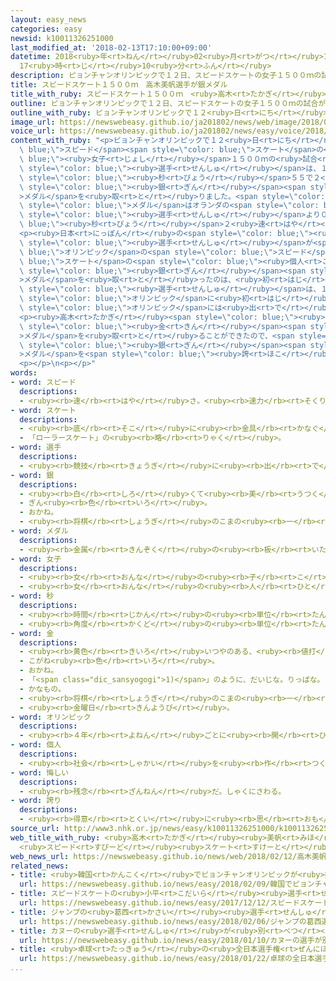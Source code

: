 ```yaml
---
layout: easy_news
categories: easy
newsid: k10011326251000
last_modified_at: '2018-02-13T17:10:00+09:00'
datetime: 2018<ruby>年<rt>ねん</rt></ruby>02<ruby>月<rt>がつ</rt></ruby>13<ruby>日<rt>にち</rt></ruby>
  17<ruby>時<rt>じ</rt></ruby>10<ruby>分<rt>ふん</rt></ruby>
description: ピョンチャンオリンピックで１２日、スピードスケートの女子１５００ｍの試合がありました。
title: スピードスケート１５００ｍ　高木美帆選手が銀メダル
title_with_ruby: スピードスケート１５００ｍ　<ruby>高木<rt>たかぎ</rt></ruby><ruby>美帆<rt>みほ</rt></ruby><ruby>選手<rt>せんしゅ</rt></ruby>が<ruby>銀<rt>ぎん</rt></ruby>メダル
outline: ピョンチャンオリンピックで１２日、スピードスケートの女子１５００ｍの試合がありました。
outline_with_ruby: ピョンチャンオリンピックで１２<ruby>日<rt>にち</rt></ruby>、スピードスケートの<ruby>女子<rt>じょし</rt></ruby>１５００ｍの<ruby>試合<rt>しあい</rt></ruby>がありました。
image_url: https://newswebeasy.github.io/ja201802/news/web/image/2018/02/12/K10011326251_1802122315_1802122326_01_02.jpg
voice_url: https://newswebeasy.github.io/ja201802/news/easy/voice/2018/02/13/k10011326251000.mp3
content_with_ruby: "<p>ピョンチャンオリンピックで１２<ruby>日<rt>にち</rt></ruby>、<span style=\"color:\
  \ blue;\">スピード</span><span style=\"color: blue;\">スケート</span>の<span style=\"color:\
  \ blue;\"><ruby>女子<rt>じょし</rt></ruby></span>１５００ｍの<ruby>試合<rt>しあい</rt></ruby>がありました。<ruby>日本<rt>にっぽん</rt></ruby>の<ruby>高木<rt>たかぎ</rt></ruby><ruby>美帆<rt>みほ</rt></ruby><span\
  \ style=\"color: blue;\"><ruby>選手<rt>せんしゅ</rt></ruby></span>は、１<ruby>分<rt>ぷん</rt></ruby>５４<span\
  \ style=\"color: blue;\"><ruby>秒<rt>びょう</rt></ruby></span>５５で２<ruby>番<rt>ばん</rt></ruby>になって<span\
  \ style=\"color: blue;\"><ruby>銀<rt>ぎん</rt></ruby></span><span style=\"color: blue;\"\
  >メダル</span>を<ruby>取<rt>と</rt></ruby>りました。<span style=\"color: blue;\"><ruby>金<rt>きん</rt></ruby></span><span\
  \ style=\"color: blue;\">メダル</span>はオランダの<span style=\"color: blue;\"><ruby>選手<rt>せんしゅ</rt></ruby></span>で、<ruby>高木<rt>たかぎ</rt></ruby><span\
  \ style=\"color: blue;\"><ruby>選手<rt>せんしゅ</rt></ruby></span>より０<span style=\"color:\
  \ blue;\"><ruby>秒<rt>びょう</rt></ruby></span>２<ruby>速<rt>はや</rt></ruby>く<ruby>滑<rt>すべ</rt></ruby>りました。</p>\n\
  <p><ruby>日本<rt>にっぽん</rt></ruby>の<span style=\"color: blue;\"><ruby>女子<rt>じょし</rt></ruby></span><span\
  \ style=\"color: blue;\"><ruby>選手<rt>せんしゅ</rt></ruby></span>が<span style=\"color:\
  \ blue;\">オリンピック</span>の<span style=\"color: blue;\">スピード</span><span style=\"color:\
  \ blue;\">スケート</span>の<span style=\"color: blue;\"><ruby>個人<rt>こじん</rt></ruby></span>で<span\
  \ style=\"color: blue;\"><ruby>銀<rt>ぎん</rt></ruby></span><span style=\"color: blue;\"\
  >メダル</span>を<ruby>取<rt>と</rt></ruby>ったのは、<ruby>初<rt>はじ</rt></ruby>めてです。</p>\n<p><ruby>今<rt>いま</rt></ruby>２３<ruby>歳<rt>さい</rt></ruby>の<ruby>高木<rt>たかぎ</rt></ruby><span\
  \ style=\"color: blue;\"><ruby>選手<rt>せんしゅ</rt></ruby></span>は、１５<ruby>歳<rt>さい</rt></ruby>のとき２０１０<ruby>年<rt>ねん</rt></ruby>の<span\
  \ style=\"color: blue;\">オリンピック</span>に<ruby>初<rt>はじ</rt></ruby>めて<ruby>出<rt>で</rt></ruby>ました。しかし、２０１４<ruby>年<rt>ねん</rt></ruby>の<span\
  \ style=\"color: blue;\">オリンピック</span>には<ruby>出<rt>で</rt></ruby>ることができませんでした。</p>\n\
  <p><ruby>高木<rt>たかぎ</rt></ruby><span style=\"color: blue;\"><ruby>選手<rt>せんしゅ</rt></ruby></span>は<ruby>試合<rt>しあい</rt></ruby>のあと「もう<ruby>少<rt>すこ</rt></ruby>しで<span\
  \ style=\"color: blue;\"><ruby>金<rt>きん</rt></ruby></span><span style=\"color: blue;\"\
  >メダル</span>を<ruby>取<rt>と</rt></ruby>ることができたので、<span style=\"color: blue;\"><ruby>悔<rt>くや</rt></ruby>しい</span>です。４<ruby>年<rt>ねん</rt></ruby><ruby>前<rt>まえ</rt></ruby>はここまでできると<ruby>思<rt>おも</rt></ruby>っていませんでした。<span\
  \ style=\"color: blue;\"><ruby>銀<rt>ぎん</rt></ruby></span><span style=\"color: blue;\"\
  >メダル</span>を<span style=\"color: blue;\"><ruby>誇<rt>ほこ</rt></ruby>り</span>に<ruby>思<rt>おも</rt></ruby>います」と<ruby>話<rt>はな</rt></ruby>しました。</p>\n\
  <p></p>\n<p></p>"
words:
- word: スピード
  descriptions:
  - <ruby><rb>速</rb><rt>はや</rt></ruby>さ。<ruby><rb>速力</rb><rt>そくりょく</rt></ruby>。
- word: スケート
  descriptions:
  - <ruby><rb>底</rb><rt>そこ</rt></ruby>に<ruby><rb>金具</rb><rt>かなぐ</rt></ruby>の<ruby><rb>刃</rb><rt>は</rt></ruby>がついているくつをはいて、<ruby><rb>氷</rb><rt>こおり</rt></ruby>の<ruby><rb>上</rb><rt>うえ</rt></ruby>をすべるスポーツ。アイススケート。また、そのためのくつ。
  - 「ローラースケート」の<ruby><rb>略</rb><rt>りゃく</rt></ruby>。
- word: 選手
  descriptions:
  - <ruby><rb>競技</rb><rt>きょうぎ</rt></ruby>に<ruby><rb>出</rb><rt>で</rt></ruby>るために<ruby><rb>選</rb><rt>えら</rt></ruby>ばれた<ruby><rb>人</rb><rt>ひと</rt></ruby>。
- word: 銀
  descriptions:
  - <ruby><rb>白</rb><rt>しろ</rt></ruby>くて<ruby><rb>美</rb><rt>うつく</rt></ruby>しいつやを<ruby><rb>持</rb><rt>も</rt></ruby>った<ruby><rb>金属</rb><rt>きんぞく</rt></ruby>。<ruby><rb>熱</rb><rt>ねつ</rt></ruby>や<ruby><rb>電気</rb><rt>でんき</rt></ruby>をよく<ruby><rb>伝</rb><rt>つた</rt></ruby>える。<ruby><rb>金</rb><rt>きん</rt></ruby>より<ruby><rb>軽</rb><rt>かる</rt></ruby>くてかたい。
  - ぎん<ruby><rb>色</rb><rt>いろ</rt></ruby>。
  - おかね。
  - <ruby><rb>将棋</rb><rt>しょうぎ</rt></ruby>のこまの<ruby><rb>一</rb><rt>ひと</rt></ruby>つ。
- word: メダル
  descriptions:
  - <ruby><rb>金属</rb><rt>きんぞく</rt></ruby>の<ruby><rb>板</rb><rt>いた</rt></ruby>に、<ruby><rb>絵</rb><rt>え</rt></ruby>や<ruby><rb>文字</rb><rt>もじ</rt></ruby>などをうきぼりにしたもの。<ruby><rb>記念品</rb><rt>きねんひん</rt></ruby>や<ruby><rb>賞品</rb><rt>しょうひん</rt></ruby>などにする。
- word: 女子
  descriptions:
  - <ruby><rb>女</rb><rt>おんな</rt></ruby>の<ruby><rb>子</rb><rt>こ</rt></ruby>。
  - <ruby><rb>女</rb><rt>おんな</rt></ruby>の<ruby><rb>人</rb><rt>ひと</rt></ruby>。<ruby><rb>女性</rb><rt>じょせい</rt></ruby>。
- word: 秒
  descriptions:
  - <ruby><rb>時間</rb><rt>じかん</rt></ruby>の<ruby><rb>単位</rb><rt>たんい</rt></ruby>。１<ruby><rb>分</rb><rt>ぷん</rt></ruby>の６０<ruby><rb>分</rb><rt>ぶん</rt></ruby>の１。
  - <ruby><rb>角度</rb><rt>かくど</rt></ruby>の<ruby><rb>単位</rb><rt>たんい</rt></ruby>。１<ruby><rb>分</rb><rt>ぷん</rt></ruby>の６０<ruby><rb>分</rb><rt>ぶん</rt></ruby>の１。
- word: 金
  descriptions:
  - <ruby><rb>黄色</rb><rt>きいろ</rt></ruby>いつやのある、<ruby><rb>値打</rb><rt>ねう</rt></ruby>ちの<ruby><rb>高</rb><rt>たか</rt></ruby>い<ruby><rb>金属</rb><rt>きんぞく</rt></ruby>。こがね。
  - こがね<ruby><rb>色</rb><rt>いろ</rt></ruby>。
  - おかね。
  - 「<span class="dic_sansyogogi">1)</span>」のように、だいじな。りっぱな。
  - かなもの。
  - <ruby><rb>将棋</rb><rt>しょうぎ</rt></ruby>のこまの<ruby><rb>一</rb><rt>ひと</rt></ruby>つ。
  - <ruby><rb>金曜日</rb><rt>きんようび</rt></ruby>。
- word: オリンピック
  descriptions:
  - <ruby><rb>４年</rb><rt>よねん</rt></ruby>ごとに<ruby><rb>開</rb><rt>ひら</rt></ruby>かれ、<ruby><rb>世界</rb><rt>せかい</rt></ruby>じゅうの<ruby><rb>国々</rb><rt>くにぐに</rt></ruby>から<ruby><rb>選手</rb><rt>せんしゅ</rt></ruby>が<ruby><rb>参加</rb><rt>さんか</rt></ruby>する<ruby><rb>競技大会</rb><rt>きょうぎたいかい</rt></ruby>。<ruby><rb>古代</rb><rt>こだい</rt></ruby>ギリシャのオリンピアで<ruby><rb>開</rb><rt>ひら</rt></ruby>かれた<ruby><rb>古代</rb><rt>こだい</rt></ruby>オリンピックにならって、フランスのクーベルタンの<ruby><rb>力</rb><rt>ちから</rt></ruby>で、１８９６<ruby><rb>年</rb><rt>ねん</rt></ruby>にギリシャのアテネで<ruby><rb>開</rb><rt>ひら</rt></ruby>かれたのが、<ruby><rb>近代</rb><rt>きんだい</rt></ruby>オリンピックの<ruby><rb>始</rb><rt>はじ</rt></ruby>まり。<ruby><rb>五輪</rb><rt>ごりん</rt></ruby>。
- word: 個人
  descriptions:
  - <ruby><rb>社会</rb><rt>しゃかい</rt></ruby>を<ruby><rb>作</rb><rt>つく</rt></ruby>っている、<ruby><rb>一人</rb><rt>ひとり</rt></ruby><ruby><rb>一人</rb><rt>ひとり</rt></ruby>。<ruby><rb>一人</rb><rt>ひとり</rt></ruby>の<ruby><rb>人間</rb><rt>にんげん</rt></ruby>。
- word: 悔しい
  descriptions:
  - <ruby><rb>残念</rb><rt>ざんねん</rt></ruby>だ。しゃくにさわる。
- word: 誇り
  descriptions:
  - <ruby><rb>得意</rb><rt>とくい</rt></ruby>に<ruby><rb>思</rb><rt>おも</rt></ruby>うこと。じまん。<ruby><rb>名誉</rb><rt>めいよ</rt></ruby>。
source_url: http://www3.nhk.or.jp/news/easy/k10011326251000/k10011326251000.html
web_title_with_ruby: <ruby>高木<rt>たかぎ</rt></ruby><ruby>美帆<rt>みほ</rt></ruby>は<ruby>銀<rt>ぎん</rt></ruby><ruby>メダル<rt>めだる</rt></ruby>
  <ruby>スピード<rt>すぴーど</rt></ruby><ruby>スケート<rt>すけーと</rt></ruby><ruby>女子<rt>じょし</rt></ruby>1500m
web_news_url: https://newswebeasy.github.io/news/web/2018/02/12/高木美帆は銀メダル-スピードスケート女子1500m
related_news:
- title: <ruby>韓国<rt>かんこく</rt></ruby>でピョンチャンオリンピックが<ruby>始<rt>はじ</rt></ruby>まる
  url: https://newswebeasy.github.io/news/easy/2018/02/09/韓国でピョンチャンオリンピックが始まる
- title: スピードスケートの<ruby>小平<rt>こだいら</rt></ruby><ruby>選手<rt>せんしゅ</rt></ruby>が<ruby>世界<rt>せかい</rt></ruby>で１<ruby>番<rt>ばん</rt></ruby><ruby>速<rt>はや</rt></ruby>い<ruby>記録<rt>きろく</rt></ruby>を<ruby>出<rt>だ</rt></ruby>す
  url: https://newswebeasy.github.io/news/easy/2017/12/12/スピードスケートの小平選手が世界で1番速い記録を出す
- title: ジャンプの<ruby>葛西<rt>かさい</rt></ruby><ruby>選手<rt>せんしゅ</rt></ruby>「オリンピックで<ruby>金<rt>きん</rt></ruby>メダルをとりたい」
  url: https://newswebeasy.github.io/news/easy/2018/02/06/ジャンプの葛西選手オリンピックで金メダルをとりたい
- title: カヌーの<ruby>選手<rt>せんしゅ</rt></ruby>が<ruby>別<rt>べつ</rt></ruby>の<ruby>選手<rt>せんしゅ</rt></ruby>の<ruby>飲<rt>の</rt></ruby>み<ruby>物<rt>もの</rt></ruby>に<ruby>禁止<rt>きんし</rt></ruby>の<ruby>薬<rt>くすり</rt></ruby>を<ruby>入<rt>い</rt></ruby>れる
  url: https://newswebeasy.github.io/news/easy/2018/01/10/カヌーの選手が別の選手の飲み物に禁止の薬を入れる
- title: <ruby>卓球<rt>たっきゅう</rt></ruby>の<ruby>全日本選手権<rt>ぜんにほんせんしゅけん</rt></ruby>で１４<ruby>歳<rt>さい</rt></ruby>の<ruby>張本<rt>はりもと</rt></ruby><ruby>選手<rt>せんしゅ</rt></ruby>が<ruby>優勝<rt>ゆうしょう</rt></ruby>する
  url: https://newswebeasy.github.io/news/easy/2018/01/22/卓球の全日本選手権で14歳の張本選手が優勝する
...
```

